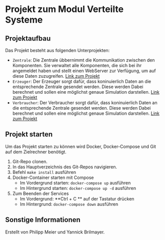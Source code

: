 # Projekt zum Modul Verteilte Systeme

## Projektaufbau
Das Projekt besteht aus folgenden Unterprojekten:

* `Zentrale`: Die Zentrale übbernimmt die Kommunikation zwischen den Komponenten. 
Sie verwaltet alle Komponenten, die sich bei ihr angemeldet haben und stellt einen WebServer zur Verfügung, um auf diese Daten zuzugreifen. 
[Link zum Projekt](Zentrale/)
* `Erzeuger`: Der Erzeuger sorgt dafür, dass koninuierlich Daten an die entsprechende Zentrale gesendet werden. Diese werden Dabei berechnet und sollen eine möglichst genaue Simulation darstellen. 
[Link zum Projekt](Erzeuger/)
* `Verbraucher`: Der Verbraucher sorgt dafür, dass koninuierlich Daten an die entsprechende Zentrale gesendet werden. Diese werden Dabei berechnet und sollen eine möglichst genaue Simulation darstellen. 
[Link zum Projekt](Verbraucher/)


## Projekt starten
Um das Projekt starten zu können wird Docker, Docker-Compose und Git auf dem Zielrechner benötigt.

1. Git-Repo clonen.
2. In das Hauptverzeichnis des Git-Repos navigieren.
3. Befehl `make install` ausführen
4. Docker-Container starten mit Compose
    * Im Vordergrund starten: `docker-compose up` ausführen
    * Im Hintergrund starten: `docker-compose up -d` ausführen
5. Zum Beenden der Services
    * Im Vordergrund: **Ctrl + C ** auf der Tastatur drücken
    * Im Hintergrund: `docker-compose down` ausführen


## Sonstige Informationen

Erstellt von Philipp Meier und Yannick Brilmayer.
